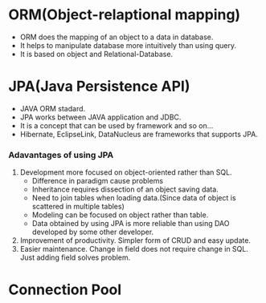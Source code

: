 # ORM(Object-relaptional mapping)
<ul>
<li>ORM does the mapping of an object to a data in database.
<li>It helps to manipulate database more intuitively than using query.
<li>It is based on object and Relational-Database.
</ul>

# JPA(Java Persistence API)
<ul>
<li>JAVA ORM stadard.
<li>JPA works between JAVA application and JDBC.
<li>It is a concept that can be used by framework and so on...
<li>Hibernate, EclipseLink, DataNucleus are frameworks that supports JPA.
</ul>

### Adavantages of using JPA
<ol>
<li>Development more focused on object-oriented rather than SQL.
  <ul>
  <li>Difference in paradigm cause problems
  <li>Inheritance requires dissection of an object saving data.
  <li>Need to join tables when loading data.(Since data of object is scattered in multiple tables)
  <li>Modeling can be focused on object rather than table.
  <li>Data obtained by using JPA is more reliable than using DAO developed by some other developer.
  
  </ul>
<li>Improvement of productivity. Simpler form of CRUD and easy update.
<li>Easier maintenance. Change in field does not require change in SQL. Just adding field solves problem.
</ol>

# Connection Pool
